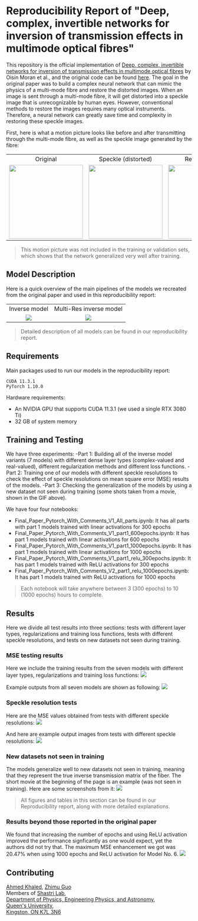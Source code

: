 # Reproducibility Report of "Deep, complex, invertible networks for inversion of transmission effects in multimode optical fibres"

This repository is the official implementation of [Deep, complex, invertible networks for inversion of transmission effects in multimode optical fibres](https://papers.nips.cc/paper/2018/hash/148510031349642de5ca0c544f31b2ef-Abstract.html) by Oisín Moran et al., and the original code can be found <a href="https://github.com/rodms/opticalfibreml" target="_blank">here</a>. The goal in the original paper was to build a complex neural network that can mimic the physics of a multi-mode fibre and restore the distorted images. When an image is sent through a multi-mode fibre, it will get distorted into a speckle image that is unrecognizable by human eyes. However, conventional methods to restore the images requires many optical instruments. Therefore, a neural network can greatly save time and complexity in restoring these speckle images.

First, here is what a motion picture looks like before and after transmitting through the multi-mode fibre, as well as the speckle image generated by the fibre:

<table>
<tr>
  <td align="center">Original</td>
  <td align="center">Speckle (distorted)</td>
  <td align="center">Reconstructed</td>
</tr>
  <tr>
    <td align="center"><img src=/Reproducibility_report/gifs/orig_punc.gif width="200" height="200"></td>
    <td align="center"><img src=/Reproducibility_report/gifs/1m_112x112_punc_speckles.gif width="200" height="200"></td>
    <td align="center"><img src=/Reproducibility_report/gifs/punc_Complex_L2_reg_epoch_300_lamb_0.03.gif width="200" height="200"></td>
  </tr>
</table>

>This motion picture was not included in the training or validation sets, which shows that the network generalized very well after training.

## Model Description

Here is a quick overview of the main pipelines of the models we recreated from the original paper and used in this reproducibility report:

<table>
<tr>
  <td align="center">Inverse model</td>
  <td align="center">Multi-Res inverse model</td>
</tr>
  <tr>
    <td align="center"><img src=/Reproducibility_report/figures/Inverse_model_updated.PNG></td>
    <td align="center"><img src=/Reproducibility_report/figures/multi-res.PNG></td>
  </tr>
</table>

> Detailed description of all models can be found in our reproducibility report.

## Requirements

Main packages used to run our models in the reproducibility report:

```
CUDA 11.3.1
PyTorch 1.10.0
```
Hardware requirements:

<ul>
  <li>An NVIDIA GPU that supports CUDA 11.3.1 (we used a single RTX 3080 Ti)</li>
  <li>32 GB of system memory</li>
</ul>

## Training and Testing

We have three experiments:
-Part 1: Building all of the inverse model variants (7 models) with different dense layer types (complex-valued and real-valued), different regularization methods and different loss functions. 
-Part 2: Training one of our models with different speckle resolutions to check the effect of speckle resolutions on mean square error (MSE) results of the models.
-Part 3: Checking the generalization of the models by using a new dataset not seen during training (some shots taken from a movie, shown in the GIF above).

We have four four notebooks:
<ul>
  <li>Final_Paper_Pytorch_With_Comments_V1_All_parts.ipynb: It has all parts with part 1 models trained with linear activations for 300 epochs</li>
  <li>Final_Paper_Pytorch_With_Comments_V1_part1_600epochs.ipynb: It has part 1 models trained with linear activations for 600 epochs</li>
  <li>Final_Paper_Pytorch_With_Comments_V1_part1_1000epochs.ipynb: It has part 1 models trained with linear activations for 1000 epochs</li>
  <li>Final_Paper_Pytorch_With_Comments_V1_part1_relu_300epochs.ipynb: It has part 1 models trained with ReLU activations for 300 epochs</li>
  <li>Final_Paper_Pytorch_With_Comments_V2_part1_relu_1000epochs.ipynb: It has part 1 models trained with ReLU activations for 1000 epochs</li>  
</ul>

>Each notebook will take anywhere between 3 (300 epochs) to 10 (1000 epochs) hours to complete.

## Results

Here we divide all test results into three sections: tests with different layer types, regularizations and training loss functions, tests with different speckle resolutions, and tests on new datasets not seen during training.

### MSE testing results 
Here we include the training results from the seven models with different layer types, regularizations and training loss functions:
<img src=/Reproducibility_report/figures/Table4.PNG>

Example outputs from all seven models are shown as following:
<img src=/Reproducibility_report/figures/regularization_fig.PNG>


### Speckle resolution tests
Here are the MSE values obtained from tests with different speckle resolutions:
<img src=/Reproducibility_report/figures/Table6.PNG>

And here are example output images from tests with different speckle resolutions:
<img src=/Reproducibility_report/figures/multi-res_fig.PNG>

### New datasets not seen in training
The models generalize well to new datasets not seen in training, meaning that they represent the true inverse transmission matrix of the fiber. The short movie at the beginning of the page is an example (was not seen in training).
Here are some screenshots from it:
<img src=/Reproducibility_report/figures/still_shot.PNG>
> All figures and tables in this section can be found in our Reproducibility report, along with more detailed explanations.

### Results beyond those reported in the original paper
We found that increasing the number of epochs and using ReLU activation improved the performance signficantly as one would expect, yet the authors did not try that. The maximum MSE enhancement we got was 20.47% when using 1000 epochs and ReLU activation for Model No. 6.
<img src=/Reproducibility_report/figures/extra.PNG>


## Contributing
<a href="https://github.com/ahmed6795" target="_blank">Ahmed Khaled</a>, <a href="https://github.com/ZhimuG" target="_blank">Zhimu Guo</a>   \
Members of <a href="https://www.queensu.ca/physics/shastrilab/" target="_blank">Shastri Lab</a>,  \
<a href="https://www.queensu.ca/physics/" target="_blank">Department of Physics, Engineering Physics, and Astronomy</a>,  \
<a href="https://www.queensu.ca/" target="_blank">Queen's University</a>,  \
<a href="https://www.google.ca/maps/place/Queen's+University/@44.2252795,-76.4973299,17z/data=!3m1!4b1!4m5!3m4!1s0x4cd2ab0fccd925e9:0x268a8a4f5c257211!8m2!3d44.2252795!4d-76.4951412?hl=en" target="_blank">Kingston, ON K7L 3N6</a>
